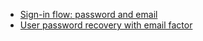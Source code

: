 * [Sign-in flow: password and email](/docs/guides/oie-embedded-sdk-use-case-sign-in-pwd-email/aspnet/main/)
* [User password recovery with email factor](/docs/guides/oie-embedded-sdk-use-case-pwd-recovery-mfa/aspnet/main/)
